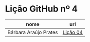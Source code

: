 # Lição GitHub nº 4

nome | url
---  | --- 
Bárbara Araújo Prates | [Lição 04](https://github.com/Barbaraprattes/04_licaoGH/blob/master/04_licaoGH.rmd)
